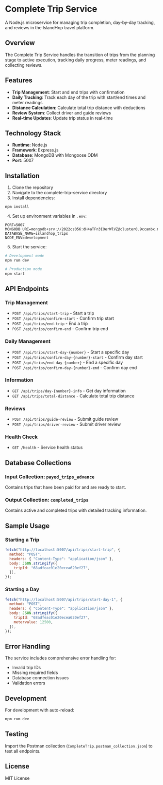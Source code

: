 # Complete Trip Service

A Node.js microservice for managing trip completion, day-by-day tracking, and reviews in the IslandHop travel platform.

## Overview

The Complete Trip Service handles the transition of trips from the planning stage to active execution, tracking daily progress, meter readings, and collecting reviews.

## Features

- **Trip Management**: Start and end trips with confirmation
- **Daily Tracking**: Track each day of the trip with start/end times and meter readings
- **Distance Calculation**: Calculate total trip distance with deductions
- **Review System**: Collect driver and guide reviews
- **Real-time Updates**: Update trip status in real-time

## Technology Stack

- **Runtime**: Node.js
- **Framework**: Express.js
- **Database**: MongoDB with Mongoose ODM
- **Port**: 5007

## Installation

1. Clone the repository
2. Navigate to the complete-trip-service directory
3. Install dependencies:

```bash
npm install
```

4. Set up environment variables in `.env`:

```env
PORT=5007
MONGODB_URI=mongodb+srv://2022cs056:dH4aTFn3IOerWlVZ@cluster0.9ccambx.mongodb.net/
DATABASE_NAME=islandhop_trips
NODE_ENV=development
```

5. Start the service:

```bash
# Development mode
npm run dev

# Production mode
npm start
```

## API Endpoints

### Trip Management

- `POST /api/trips/start-trip` - Start a trip
- `POST /api/trips/confirm-start` - Confirm trip start
- `POST /api/trips/end-trip` - End a trip
- `POST /api/trips/confirm-end` - Confirm trip end

### Daily Management

- `POST /api/trips/start-day-{number}` - Start a specific day
- `POST /api/trips/confirm-day-{number}-start` - Confirm day start
- `POST /api/trips/end-day-{number}` - End a specific day
- `POST /api/trips/confirm-day-{number}-end` - Confirm day end

### Information

- `GET /api/trips/day-{number}-info` - Get day information
- `GET /api/trips/total-distance` - Calculate total trip distance

### Reviews

- `POST /api/trips/guide-review` - Submit guide review
- `POST /api/trips/driver-review` - Submit driver review

### Health Check

- `GET /health` - Service health status

## Database Collections

### Input Collection: `payed_trips_advance`

Contains trips that have been paid for and are ready to start.

### Output Collection: `completed_trips`

Contains active and completed trips with detailed tracking information.

## Sample Usage

### Starting a Trip

```javascript
fetch("http://localhost:5007/api/trips/start-trip", {
  method: "POST",
  headers: { "Content-Type": "application/json" },
  body: JSON.stringify({
    tripId: "68adfeac01e20ecea620ef27",
  }),
});
```

### Starting a Day

```javascript
fetch("http://localhost:5007/api/trips/start-day-1", {
  method: "POST",
  headers: { "Content-Type": "application/json" },
  body: JSON.stringify({
    tripId: "68adfeac01e20ecea620ef27",
    metervalue: 12500,
  }),
});
```

## Error Handling

The service includes comprehensive error handling for:

- Invalid trip IDs
- Missing required fields
- Database connection issues
- Validation errors

## Development

For development with auto-reload:

```bash
npm run dev
```

## Testing

Import the Postman collection (`CompleteTrip.postman_collection.json`) to test all endpoints.

## License

MIT License
